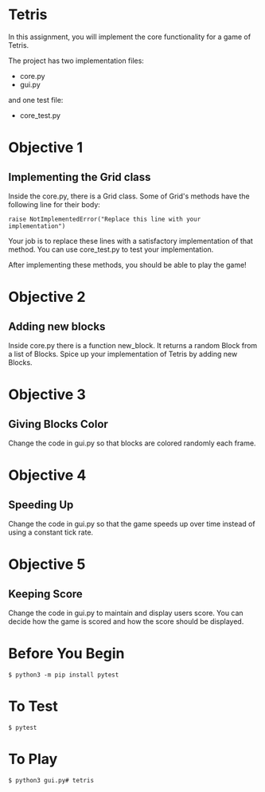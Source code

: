 # Tetris

In this assignment, you will implement the core functionality for a game of Tetris.

The project has two implementation files:
- core.py
- gui.py

and one test file:
- core_test.py


# Objective 1
## Implementing the Grid class

Inside the core.py, there is a Grid class.
Some of Grid's methods have the following line for their body:

    raise NotImplementedError("Replace this line with your implementation")

Your job is to replace these lines with a satisfactory implementation of that method.
You can use core_test.py to test your implementation.

After implementing these methods, you should be able to play the game!

# Objective 2
## Adding new blocks

Inside core.py there is a function new_block.
It returns a random Block from a list of Blocks.
Spice up your implementation of Tetris by adding new Blocks.

# Objective 3
## Giving Blocks Color

Change the code in gui.py so that blocks are colored randomly each frame.

# Objective 4
## Speeding Up

Change the code in gui.py so that the game speeds up over time instead of using a constant tick rate.

# Objective 5
## Keeping Score

Change the code in gui.py to maintain and display users score.
You can decide how the game is scored and how the score should be displayed.

# Before You Begin

    $ python3 -m pip install pytest

# To Test

    $ pytest

# To Play

    $ python3 gui.py# tetris
